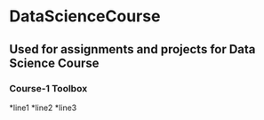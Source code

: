 # DataScienceCourse
## Used for assignments and projects for Data Science Course
### Course-1 Toolbox
*line1
*line2
*line3

